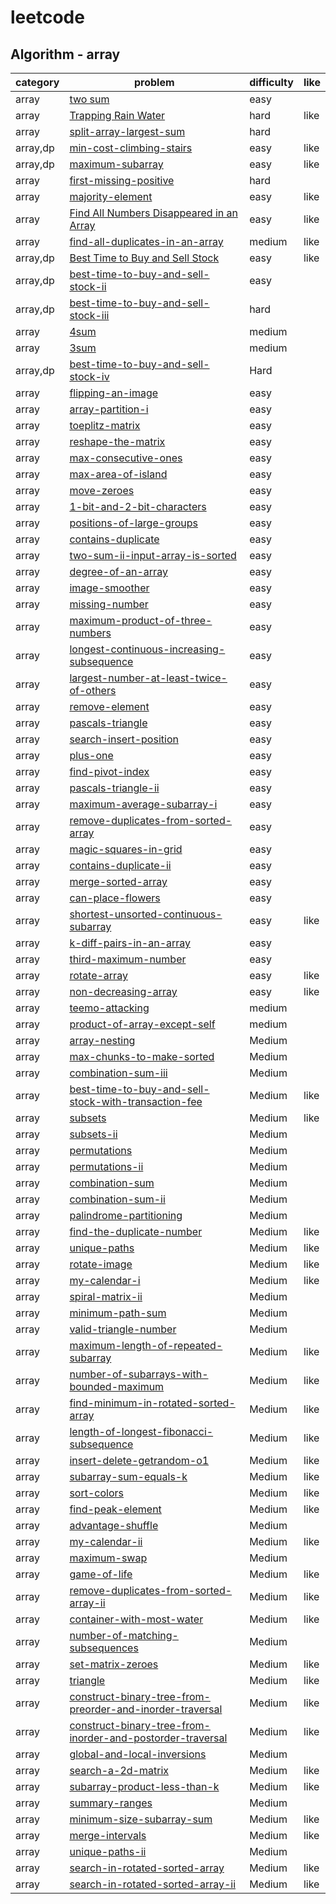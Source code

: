 # leetcode 

## Algorithm - array
| category  | problem | difficulty | like | 
| ------------- | ------------- | ------------- | ---------|
|array|[two sum](https://leetcode.com/problems/two-sum/description/)|easy|
|array|[Trapping Rain Water](https://leetcode.com/problems/trapping-rain-water/description/)|hard|like|
|array|[split-array-largest-sum](https://leetcode.com/problems/split-array-largest-sum/description/)|hard|
|array,dp|[min-cost-climbing-stairs](https://leetcode.com/problems/min-cost-climbing-stairs/description/)|easy|like|
|array,dp|[maximum-subarray](https://leetcode.com/problems/maximum-subarray/description/)|easy|like|
|array|[first-missing-positive](https://leetcode.com/problems/first-missing-positive/)|hard|
|array|[majority-element](https://leetcode.com/problems/majority-element/description/)|easy|like|
|array|[Find All Numbers Disappeared in an Array](https://leetcode.com/problems/find-all-numbers-disappeared-in-an-array/description/)|easy|like|
|array|[find-all-duplicates-in-an-array](https://leetcode.com/problems/find-all-duplicates-in-an-array/)|medium|like|
|array,dp|[Best Time to Buy and Sell Stock](https://leetcode.com/problems/best-time-to-buy-and-sell-stock/description/)|easy|like|
|array,dp|[best-time-to-buy-and-sell-stock-ii](https://leetcode.com/problems/best-time-to-buy-and-sell-stock-ii/)|easy|
|array,dp|[best-time-to-buy-and-sell-stock-iii](https://leetcode.com/problems/best-time-to-buy-and-sell-stock-iii/)|hard|
|array|[4sum](https://leetcode.com/problems/4sum/description/)|medium|
|array|[3sum](https://leetcode.com/problems/3sum/)|medium|
|array,dp|[best-time-to-buy-and-sell-stock-iv](https://leetcode.com/problems/best-time-to-buy-and-sell-stock-iv/description/)|Hard|
|array|[flipping-an-image](https://leetcode.com/problems/flipping-an-image/description/)|easy|
|array|[array-partition-i](https://leetcode.com/problems/array-partition-i/description/)|easy|
|array|[toeplitz-matrix](https://leetcode.com/problems/toeplitz-matrix/description/)|easy|
|array|[reshape-the-matrix](https://leetcode.com/problems/reshape-the-matrix/description/)|easy|
|array|[max-consecutive-ones](https://leetcode.com/problems/max-consecutive-ones/description/)|easy|
|array|[max-area-of-island](https://leetcode.com/problems/max-area-of-island/description/)|easy|
|array|[move-zeroes](https://leetcode.com/problems/move-zeroes/description/)|easy|
|array|[1-bit-and-2-bit-characters](https://leetcode.com/problems/1-bit-and-2-bit-characters/description/)|easy|
|array|[positions-of-large-groups](https://leetcode.com/problems/positions-of-large-groups/description/)|easy|
|array|[contains-duplicate](https://leetcode.com/problems/contains-duplicate/description/)|easy|
|array|[two-sum-ii-input-array-is-sorted](https://leetcode.com/problems/two-sum-ii-input-array-is-sorted/description/)|easy|
|array|[degree-of-an-array](https://leetcode.com/problems/degree-of-an-array/description/)|easy|
|array|[image-smoother](https://leetcode.com/problems/image-smoother/description)|easy|
|array|[missing-number](https://leetcode.com/problems/missing-number/description/)|easy|
|array|[maximum-product-of-three-numbers](https://leetcode.com/problems/maximum-product-of-three-numbers/description/)|easy|
|array|[longest-continuous-increasing-subsequence](https://leetcode.com/problems/longest-continuous-increasing-subsequence/description/)|easy|
|array|[largest-number-at-least-twice-of-others](https://leetcode.com/problems/largest-number-at-least-twice-of-others/description/)|easy|
|array|[remove-element](https://leetcode.com/problems/remove-element/description/)|easy|
|array|[pascals-triangle](https://leetcode.com/problems/pascals-triangle/description/)|easy|
|array|[search-insert-position](https://leetcode.com/problems/search-insert-position/description/)|easy|
|array|[plus-one](https://leetcode.com/problems/plus-one/description/)|easy|
|array|[find-pivot-index](https://leetcode.com/problems/find-pivot-index/description/)|easy|
|array|[pascals-triangle-ii](https://leetcode.com/problems/pascals-triangle-ii/description/)|easy|
|array|[maximum-average-subarray-i](https://leetcode.com/problems/maximum-average-subarray-i/)|easy|
|array|[remove-duplicates-from-sorted-array](https://leetcode.com/problems/remove-duplicates-from-sorted-array/description/)|easy|
|array|[magic-squares-in-grid](https://leetcode.com/problems/magic-squares-in-grid/description/)|easy|
|array|[contains-duplicate-ii](https://leetcode.com/problems/contains-duplicate-ii/description/)|easy|
|array|[merge-sorted-array](https://leetcode.com/problems/merge-sorted-array/description/)|easy|
|array|[can-place-flowers](https://leetcode.com/problems/can-place-flowers/description/)|easy|
|array|[shortest-unsorted-continuous-subarray](https://leetcode.com/problems/shortest-unsorted-continuous-subarray/description/)|easy|like|
|array|[k-diff-pairs-in-an-array](https://leetcode.com/problems/k-diff-pairs-in-an-array/description/)|easy|
|array|[third-maximum-number](https://leetcode.com/problems/third-maximum-number/description/)|easy|
|array|[rotate-array](https://leetcode.com/problems/rotate-array/description/)|easy|like|
|array|[non-decreasing-array](https://leetcode.com/problems/non-decreasing-array/description/)|easy|like|
|array|[teemo-attacking](https://leetcode.com/problems/teemo-attacking/description/)|medium|
|array|[product-of-array-except-self](https://leetcode.com/problems/product-of-array-except-self/description/)|medium|
|array|[array-nesting](https://leetcode.com/problems/array-nesting/description/)|Medium|
|array|[max-chunks-to-make-sorted](https://leetcode.com/problems/max-chunks-to-make-sorted/description/)|Medium|
|array|[combination-sum-iii](https://leetcode.com/problems/combination-sum-iii/description/)|Medium|
|array|[best-time-to-buy-and-sell-stock-with-transaction-fee](https://leetcode.com/problems/best-time-to-buy-and-sell-stock-with-transaction-fee/description/)|Medium|like|
|array|[subsets](https://leetcode.com/problems/subsets/description/)|Medium|like|
|array|[subsets-ii](https://leetcode.com/problems/subsets-ii/description/)|Medium|
|array|[permutations](https://leetcode.com/problems/permutations/description/)|Medium|
|array|[permutations-ii](https://leetcode.com/problems/permutations-ii/description/)|Medium|
|array|[combination-sum](https://leetcode.com/problems/combination-sum/description/)|Medium|
|array|[combination-sum-ii](https://leetcode.com/problems/combination-sum-ii/description/)|Medium|
|array|[palindrome-partitioning](https://leetcode.com/problems/palindrome-partitioning/description/)|Medium|
|array|[find-the-duplicate-number](https://leetcode.com/problems/find-the-duplicate-number/description/)|Medium|like|
|array|[unique-paths](https://leetcode.com/problems/unique-paths/description/)|Medium|like|
|array|[rotate-image](https://leetcode.com/problems/rotate-image/description/)|Medium|like|
|array|[my-calendar-i](https://leetcode.com/problems/my-calendar-i/description/)|Medium|like|
|array|[spiral-matrix-ii](https://leetcode.com/problems/spiral-matrix-ii/description/)|Medium|
|array|[minimum-path-sum](https://leetcode.com/problems/minimum-path-sum/description/)|Medium|
|array|[valid-triangle-number](https://leetcode.com/problems/valid-triangle-number/description/)|Medium|
|array|[maximum-length-of-repeated-subarray](https://leetcode.com/problems/maximum-length-of-repeated-subarray/description/)|Medium|like|
|array|[number-of-subarrays-with-bounded-maximum](https://leetcode.com/problems/number-of-subarrays-with-bounded-maximum/description/)|Medium|like|
|array|[find-minimum-in-rotated-sorted-array](https://leetcode.com/problems/find-minimum-in-rotated-sorted-array/description/)|Medium|like|
|array|[length-of-longest-fibonacci-subsequence](https://leetcode.com/problems/length-of-longest-fibonacci-subsequence/description/)|Medium|like
|array|[insert-delete-getrandom-o1](https://leetcode.com/problems/insert-delete-getrandom-o1/description/)|Medium|like
|array|[subarray-sum-equals-k](https://leetcode.com/problems/subarray-sum-equals-k/description/)|Medium|like|
|array|[sort-colors](https://leetcode.com/problems/sort-colors/description/)|Medium|like|
|array|[find-peak-element](https://leetcode.com/problems/find-peak-element/description/)|Medium|like|
|array|[advantage-shuffle](https://leetcode.com/problems/advantage-shuffle/description/)|Medium|
|array|[my-calendar-ii](https://leetcode.com/problems/my-calendar-ii/description/)|Medium|like
|array|[maximum-swap](https://leetcode.com/problems/maximum-swap/description/)|Medium|
|array|[game-of-life](https://leetcode.com/problems/game-of-life/description/)|Medium|like
|array|[remove-duplicates-from-sorted-array-ii](https://leetcode.com/problems/remove-duplicates-from-sorted-array-ii/description/)|Medium|like
|array|[container-with-most-water](https://leetcode.com/problems/container-with-most-water/description/#)|Medium|like
|array|[number-of-matching-subsequences](https://leetcode.com/problems/number-of-matching-subsequences/description/)|Medium|
|array|[set-matrix-zeroes](https://leetcode.com/problems/set-matrix-zeroes/description/)|Medium|like|
|array|[triangle](https://leetcode.com/problems/triangle/description/)|Medium|like
|array|[construct-binary-tree-from-preorder-and-inorder-traversal](https://leetcode.com/problems/construct-binary-tree-from-preorder-and-inorder-traversal/description/)|Medium|like
|array|[construct-binary-tree-from-inorder-and-postorder-traversal](https://leetcode.com/problems/construct-binary-tree-from-inorder-and-postorder-traversal/description/)|Medium|like|
|array|[global-and-local-inversions](https://leetcode.com/problems/global-and-local-inversions/description/)|Medium|
|array|[search-a-2d-matrix](https://leetcode.com/problems/search-a-2d-matrix/description/)|Medium|like|
|array|[subarray-product-less-than-k](https://leetcode.com/problems/subarray-product-less-than-k/description/)|Medium|like|
|array|[summary-ranges](https://leetcode.com/problems/summary-ranges/description/)|Medium|
|array|[minimum-size-subarray-sum](https://leetcode.com/problems/minimum-size-subarray-sum/description/)|Medium|like|
|array|[merge-intervals](https://leetcode.com/problems/merge-intervals/description/)|Medium|like|
|array|[unique-paths-ii](https://leetcode.com/problems/unique-paths-ii/description/)|Medium|
|array|[search-in-rotated-sorted-array](https://leetcode.com/problems/search-in-rotated-sorted-array/description/)|Medium|like|
|array|[search-in-rotated-sorted-array-ii](https://leetcode.com/problems/search-in-rotated-sorted-array-ii/description/)|Medium|like|